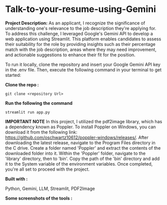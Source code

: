 # Talk-to-your-resume-using-Gemini

**Project Description:**
As an applicant, I recognize the significance of understanding one's relevance to the job description they're applying for. To address this challenge, I leveraged Google's Gemini API to develop a web application using Streamlit. This platform enables candidates to assess their suitability for the role by providing insights such as their percentage match with the job description, areas where they may need improvement, and actionable suggestions to enhance their fit for the position.

To run it locally, clone the repository and insert your Google Gemini API key in the .env file. Then, execute the following command in your terminal to get started:

**Clone the repo :** 
```
git clone <repository Url>
```

**Run the following the command** 
```
streamlit run app.py
```

**IMPORTANT NOTE**
In this project, I utilized the pdf2image library, which has a dependency known as Poppler. To install Poppler on Windows, you can download it from the following link: https://github.com/oschwartz10612/poppler-windows/releases/. After downloading the latest release, navigate to the Program Files directory in the C drive. Create a folder named 'Poppler' and extract the contents of the downloaded folder into it. Within the 'Poppler' folder, navigate to the 'library' directory, then to 'bin'. Copy the path of the 'bin' directory and add it to the System variable of the environment variables. Once completed, you're all set to proceed with the project.

**Built with :**

Python, Gemini, LLM, Streamlit, PDF2Image

**Some screenshots of the tools :**

